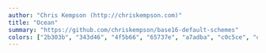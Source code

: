 ```yaml
---
author: "Chris Kempson (http://chriskempson.com)"
title: "Ocean"
summary: "https://github.com/chriskempson/base16-default-schemes"
colors: ["2b303b", "343d46", "4f5b66", "65737e", "a7adba", "c0c5ce", "dfe1e8", "eff1f5", "bf616a", "d08770", "ebcb8b", "a3be8c", "96b5b4", "8fa1b3", "b48ead", "ab7967"]
---
```

